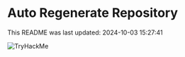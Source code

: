 # Auto Regenerate Repository

This README was last updated: 2024-10-03 15:27:41

 ![TryHackMe](https://tryhackme.com/badge/533634)